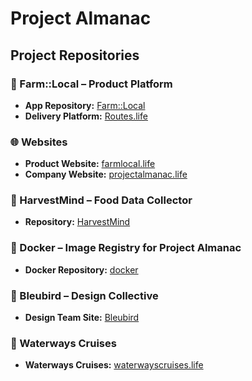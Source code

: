 # Project Almanac

## Project Repositories

### 🌾 Farm::Local – Product Platform
- **App Repository:** [Farm::Local](https://github.com/ProjectAlmanac-dev/farm-local-app)
- **Delivery Platform:** [Routes.life](https://github.com/ProjectAlmanac-dev/Routes.life)

### 🌐 Websites 
- **Product Website:** [farmlocal.life](https://github.com/ProjectAlmanac-dev/farm-local-web)
- **Company Website:** [projectalmanac.life](https://github.com/ProjectAlmanac-dev/CompanyWeb)

### 🧠 HarvestMind – Food Data Collector
- **Repository:** [HarvestMind](https://github.com/ProjectAlmanac-dev/HarvestMind)

### 🐳 Docker – Image Registry for Project Almanac
- **Docker Repository:** [docker](https://github.com/ProjectAlmanac-dev/docker)

### 🎨 Bleubird – Design Collective
- **Design Team Site:** [Bleubird](https://github.com/ProjectAlmanac-dev/bleubird)

### 🚢 Waterways Cruises
- **Waterways Cruises:** [waterwayscruises.life](https://github.com/ProjectAlmanac-dev/waterway)
